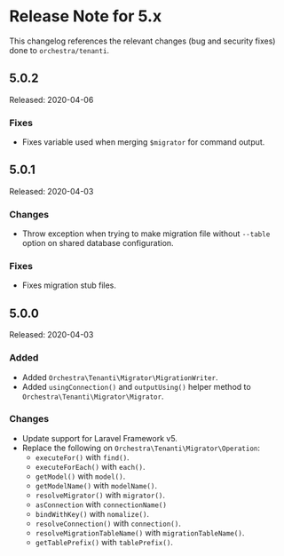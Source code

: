 # Release Note for 5.x

This changelog references the relevant changes (bug and security fixes) done to `orchestra/tenanti`.

## 5.0.2

Released: 2020-04-06

### Fixes

* Fixes variable used when merging `$migrator` for command output.

## 5.0.1

Released: 2020-04-03

### Changes

* Throw exception when trying to make migration file without `--table` option on shared database configuration.

### Fixes

* Fixes migration stub files.

## 5.0.0

Released: 2020-04-03

### Added

* Added `Orchestra\Tenanti\Migrator\MigrationWriter`.
* Added `usingConnection()` and `outputUsing()` helper method to `Orchestra\Tenanti\Migrator\Migrator`.

### Changes

* Update support for Laravel Framework v5.
* Replace the following on `Orchestra\Tenanti\Migrator\Operation`:
    - `executeFor()` with `find()`.
    - `executeForEach()` with `each()`.
    - `getModel()` with `model()`.
    - `getModelName()` with `modelName()`.
    - `resolveMigrator()` with `migrator()`.
    - `asConnection` with `connectionName()`
    - `bindWithKey()` with `nomalize()`.
    - `resolveConnection()` with `connection()`.
    - `resolveMigrationTableName()` with `migrationTableName()`.
    - `getTablePrefix()` with `tablePrefix()`.

